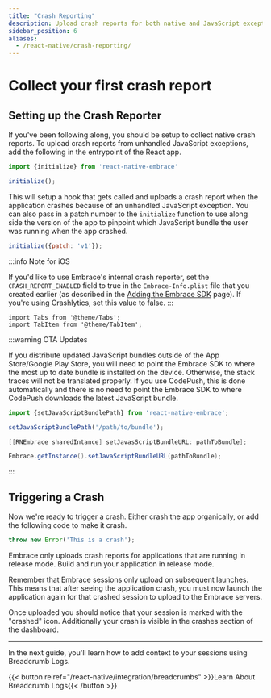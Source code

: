 ```yaml
---
title: "Crash Reporting"
description: Upload crash reports for both native and JavaScript exceptions from your React Native application using the Embrace SDK
sidebar_position: 6
aliases:
  - /react-native/crash-reporting/
---
```


# Collect your first crash report 

## Setting up the Crash Reporter

If you've been following along, you should be setup to collect native crash reports. 
To upload crash reports from unhandled JavaScript exceptions, add the following in the entrypoint of the React app.

```javascript
import {initialize} from 'react-native-embrace'

initialize();
```

This will setup a hook that gets called and uploads a crash report when the application crashes because of an unhandled JavaScript exception.
You can also pass in a patch number to the `initialize` function to use along side the version of the app to pinpoint which JavaScript bundle the user was running when the app crashed.

```javascript
initialize({patch: 'v1'});
```

:::info Note for iOS

If you'd like to use Embrace's internal crash reporter,
set the `CRASH_REPORT_ENABLED` field to true in the `Embrace-Info.plist` file that you created earlier (as
described in the [Adding the Embrace SDK](/react-native/integration/add-embrace-sdk) page).
If you're using Crashlytics, set this value to false.
:::

```mdx-code-block
import Tabs from '@theme/Tabs';
import TabItem from '@theme/TabItem';
```

:::warning OTA Updates

If you distribute updated JavaScript bundles outside of the App Store/Google
Play Store, you will
need to point the Embrace SDK to where the most up to date bundle is installed
on the device. Otherwise, the stack traces will not be translated properly.
If you use CodePush, this is done automatically and there is no need to point
the Embrace SDK to where CodePush downloads the latest JavaScript bundle. 

<Tabs groupId="rn-language" queryString="rn-language">
<TabItem value="javascript" label="JavaScript">

```javascript
import {setJavaScriptBundlePath} from 'react-native-embrace';

setJavaScriptBundlePath('/path/to/bundle');
```

</TabItem>
<TabItem value="objectivec" label="Objective-C">

```objectivec
[[RNEmbrace sharedIntance] setJavasScriptBundleURL: pathToBundle];
```

</TabItem>
<TabItem value="java" label="Java">

```java
Embrace.getInstance().setJavaScriptBundleURL(pathToBundle);
```

</TabItem>
</Tabs>

:::

## Triggering a Crash

Now we're ready to trigger a crash.
Either crash the app organically, or add the following code to make it crash.

```javascript
throw new Error('This is a crash');
```

Embrace only uploads crash reports for applications that are running in release mode.
Build and run your application in release mode.

Remember that Embrace sessions only upload on subsequent launches.
This means that after seeing the application crash, you must now launch the application again for that crashed session to upload to the Embrace servers.

Once uploaded you should notice that your session is marked with the "crashed" icon.
Additionally your crash is visible in the crashes section of the dashboard.

---

In the next guide, you'll learn how to add context to your sessions using Breadcrumb Logs.

{{< button relref="/react-native/integration/breadcrumbs" >}}Learn About Breadcrumb Logs{{< /button >}}
